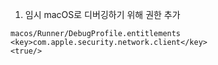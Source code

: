 1. 임시 macOS로 디버깅하기 위해 권한 추가
```
macos/Runner/DebugProfile.entitlements
<key>com.apple.security.network.client</key>
<true/>
```